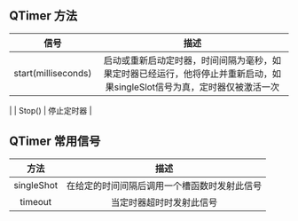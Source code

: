 
## QTimer 方法

| 信号 | 描述 |
|:-----:|:-----:|
| start(milliseconds) | 启动或重新启动定时器，时间间隔为毫秒，如果定时器已经运行，他将停止并重新启动，如果singleSlot信号为真，定时器仅被激活一次
|
| Stop() | 停止定时器 |

## QTimer 常用信号

| 方法 | 描述 |
|:-----:|:-----:|
| singleShot | 在给定的时间间隔后调用一个槽函数时发射此信号 |
| timeout | 当定时器超时时发射此信号 |

